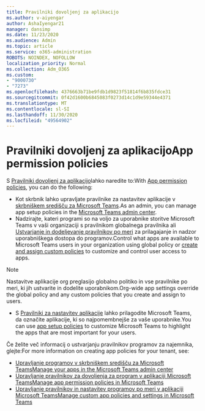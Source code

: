 ```yaml
---
title: Pravilniki dovoljenj za aplikacijo
ms.author: v-aiyengar
author: AshaIyengar21
manager: dansimp
ms.date: 11/23/2020
ms.audience: Admin
ms.topic: article
ms.service: o365-administration
ROBOTS: NOINDEX, NOFOLLOW
localization_priority: Normal
ms.collection: Adm_O365
ms.custom:
- "9000730"
- "7273"
ms.openlocfilehash: 4376663b71be9fdb1d9823f51814f6b835fdce31
ms.sourcegitcommit: 0f42d1600b6845083f0273d14c1d9e59344e4371
ms.translationtype: MT
ms.contentlocale: sl-SI
ms.lasthandoff: 11/30/2020
ms.locfileid: "49564902"
---
```

# <a name="app-permission-policies"></a><span data-ttu-id="9f691-102">Pravilniki dovoljenj za aplikacijo</span><span class="sxs-lookup"><span data-stu-id="9f691-102">App permission policies</span></span>

<span data-ttu-id="9f691-103">S [Pravilniki dovoljenj za aplikacijo](https://docs.microsoft.com/microsoftteams/teams-app-permission-policies)lahko naredite to:</span><span class="sxs-lookup"><span data-stu-id="9f691-103">With [App permission policies](https://docs.microsoft.com/microsoftteams/teams-app-permission-policies), you can do the following:</span></span>
- <span data-ttu-id="9f691-104">Kot skrbnik lahko upravljate pravilnike za nastavitev aplikacije v [skrbniškem središču za Microsoft Teams](https://admin.teams.microsoft.com/policies/app-permission).</span><span class="sxs-lookup"><span data-stu-id="9f691-104">As an admin, you can manage app setup policies in the [Microsoft Teams admin center](https://admin.teams.microsoft.com/policies/app-permission).</span></span>
- <span data-ttu-id="9f691-105">Nadzirajte, kateri programi so na voljo za uporabnike storitve Microsoft Teams v vaši organizaciji s pravilnikom globalnega pravilnika ali [Ustvarjanje in dodeljevanje pravilnikov po meri](https://docs.microsoft.com/microsoftteams/teams-app-permission-policies#create-a-custom-app-permission-policy) za prilagajanje in nadzor uporabniškega dostopa do programov.</span><span class="sxs-lookup"><span data-stu-id="9f691-105">Control what apps are available to Microsoft Teams users in your organization using global policy or [create and assign custom policies](https://docs.microsoft.com/microsoftteams/teams-app-permission-policies#create-a-custom-app-permission-policy) to customize and control user access to apps.</span></span> 
> [!NOTE]
> <span data-ttu-id="9f691-106">Nastavitve aplikacije org preglasijo globalno politiko in vse pravilnike po meri, ki jih ustvarite in dodelite uporabnikom.</span><span class="sxs-lookup"><span data-stu-id="9f691-106">Org-wide app settings override the global policy and any custom policies that you create and assign to users.</span></span>
- <span data-ttu-id="9f691-107">S [Pravilniki za nastavitev aplikacije](https://docs.microsoft.com/microsoftteams/teams-app-setup-policies) lahko prilagodite Microsoft Teams, da označite aplikacije, ki so najpomembnejše za vaše uporabnike.</span><span class="sxs-lookup"><span data-stu-id="9f691-107">You can use [app setup policies](https://docs.microsoft.com/microsoftteams/teams-app-setup-policies) to customize Microsoft Teams to highlight the apps that are most important for your users.</span></span> 


<span data-ttu-id="9f691-108">Če želite več informacij o ustvarjanju pravilnikov programov za najemnika, glejte:</span><span class="sxs-lookup"><span data-stu-id="9f691-108">For more information on creating app policies for your tenant, see:</span></span>
- [<span data-ttu-id="9f691-109">Upravljanje programov v skrbniškem središču za Microsoft Teams</span><span class="sxs-lookup"><span data-stu-id="9f691-109">Manage your apps in the Microsoft Teams admin center</span></span>](https://docs.microsoft.com/MicrosoftTeams/manage-apps)
- [<span data-ttu-id="9f691-110">Upravljanje pravilnikov za dovoljenja za program v aplikaciji Microsoft Teams</span><span class="sxs-lookup"><span data-stu-id="9f691-110">Manage app permission policies in Microsoft Teams</span></span>](https://docs.microsoft.com/microsoftteams/teams-app-permission-policies)
- [<span data-ttu-id="9f691-111">Upravljanje pravilnikov in nastavitev programov po meri v aplikaciji Microsoft Teams</span><span class="sxs-lookup"><span data-stu-id="9f691-111">Manage custom app policies and settings in Microsoft Teams</span></span>](https://docs.microsoft.com/MicrosoftTeams/teams-custom-app-policies-and-settings)
